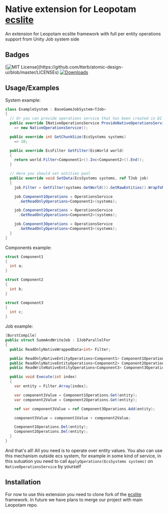 
# Native extension for Leopotam [ecslite](https://github.com/Leopotam/ecslite)

An extension for Leopotam ecslite framework with full per entity operations support from Unity Job system side


## Badges
[![MIT License](https://img.shields.io/apm/l/atomic-design-ui.svg?)](https://github.com/tterb/atomic-design-ui/blob/master/LICENSEs)
[![Downloads](https://img.shields.io/github/downloads/odingamesdev/native-ecslite/total.svg)](https://github.com/odingamesdev/native-ecslite/releases)
## Usage/Examples

System example:
```csharp
class ExampleSystem : BaseGameJobSystem<TJob> 
{
  // Or you can provide operations service that has been created in DI container
  public override INativeOperationsService ProvideNativeOperationsService()
    => new NativeOperationsService();

  public override int GetChunkSize(EcsSystems systems)
    => 10;

  public override EcsFilter GetFilter(EcsWorld world) 
  {
    return world.Filter<Component1>().Inc<Component2>().End();
  }

  // Here you should set entities pool
  public override void SetData(EcsSystems systems, ref TJob job) 
  {
    job.Filter = GetFilter(systems.GetWorld()).GetRawEntities().WrapToNative().ToReadOnly();

    job.Component1Operations = OperationsService
      .GetReadOnlyOperations<Component1>(systems);

    job.Component2Operations = OperationsService
      .GetReadOnlyOperations<Component2>(systems); 

    job.Component3Operations = OperationsService
      .GetReadOnlyOperations<Component3>(systems);
  }
}
```
Components example:
```csharp
struct Component1
{
  int a;
}

struct Component2 
{
  int b;
}

struct Component3 
{
  int c;
}
```
Job example:
```csharp
[BurstCompile]
public struct SummAndWriteJob : IJobParallelFor
{
  public ReadOnlyNativeWrappedData<int> Filter;

  public ReadOnlyNativeEntityOperations<Component1> Component1Operations;
  public ReadOnlyNativeEntityOperations<Component2> Component2Operations;
  public ReadWriteNativeEntityOperations<Component3> Component3Operations;

  public void Execute(int index) 
  {
    var entity = Filter.Array[index];

    var component1Value = Component1Operations.Get(entity);
    var component2Value = Component2Operations.Get(entity);

    ref var component3Value = ref Component3Operations.Add(entity);

    component3Value = component1Value + component2Value;

    Component1Operations.Del(entity);
    Component2Operations.Del(entity);
  }
}
```
And that's all! All you need is to operate over entity values.
You also can use this mechanism outside ecs system, for example in some kind of service, in this sutuation you need to call `ApplyOperations(EcsSystems systems)` on `NativeOperationsService` by yourself

## Installation

For now to use this extension you need to clone fork of the [ecslite](https://github.com/odingamesdev/ecslite) framework. In future we have plans to merge our project with main Leopotam repo.

